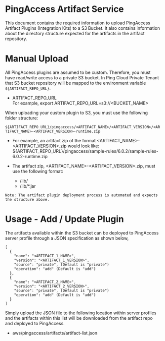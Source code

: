 # PingAccess Artifact Service

This document contains the required information to upload PingAccess Artifact Plugins 
(Integration Kits) to a S3 Bucket. It also contains information about the directory structure expected for the artifacts in the artifact repository.

# Manual Upload

All PingAccess plugins are assumed to be custom. Therefore, you must have read/write access to a private S3 bucket. In Ping Cloud Private Tenant that S3 bucket repository will be mapped to the environment variable `${ARTIFACT_REPO_URL}`. 

- ARTIFACT_REPO_URL<br/>For example, export ARTIFACT_REPO_URL=s3://<BUCKET_NAME>

When uploading your custom plugin to S3, you must use the following folder structure:

`${ARTIFACT_REPO_URL}/pingaccess/<ARTIFACT_NAME>/<ARTIFACT_VERSION>/<ARTIFACT_NAME>-<ARTIFACT_VERSION>-runtime.zip`

- For example, an artifact zip of the format <ARTIFACT_NAME>-<ARTIFACT_VERSION>.zip would look like:
    ${ARTIFACT_REPO_URL}/pingaccess/sample-rules/6.0.2/sample-rules-6.0.2-runtime.zip

- The artifact zip, <ARTIFACT_NAME>-<ARTIFACT_VERSION>.zip, must use the following format:
    * /lib/
    * /lib/*.jar

```
Note: The artifact plugin deployment process is automated and expects the structure above.
```

# Usage - Add / Update Plugin
The artifacts available within the S3 bucket can be deployed to PingAccess server profile
through a JSON specification as shown below,

```
[
  {
    "name": "<ARTIFACT_1_NAME>",
    "version": "<ARTIFACT_1_VERSION>",
    "source": "private", (Default is "private")
    "operation": "add" (Default is "add")
  },
  {
    "name": "<ARTIFACT_2_NAME>",
    "version": "<ARTIFACT_2_VERSION>",
    "source": "private", (Default is "private")
    "operation": "add" (Default is "add")
  }
]
```

Simply upload the JSON file to the following location within server profiles
and the artifacts within this list will be downloaded from the artifact repo
and deployed to PingAccess.

- aws/pingaccess/artifacts/artifact-list.json